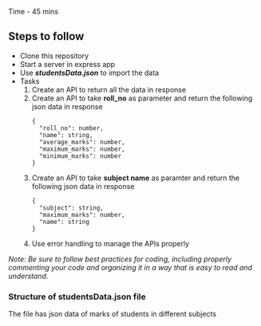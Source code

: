 Time - 45 mins
## Steps to follow

- Clone this repository
- Start a server in express app
- Use ***studentsData.json*** to import the data
- Tasks
  1. Create an API to return all the data in response
  2. Create an API to take **roll_no** as parameter and return the following json data in response
     ```
     {
       "roll_no": number,
       "name": string,
       "average_marks": number,
       "maximum_marks": number,
       "minimum_marks": number
     }
     ```
  2. Create an API to take **subject name** as paramter and return the following json data in response
     ```
     {
       "subject": string,
       "maximum_marks": number,
       "name": string
     }
     ```
  3. Use error handling to manage the APIs properly

*Note: Be sure to follow best practices for coding, including properly commenting your code and organizing it in a way that is easy to read  and understand.*

### Structure of studentsData.json file

The file has json data of marks of students in different subjects